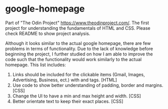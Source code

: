 # google-homepage
Part of "The Odin Project" https://www.theodinproject.com/. 
The first project for understanding the fundamentals of HTML and CSS. 
Please check README to show project analysis.

Although it looks similar to the actual google homepage, there are few problems in terms of functionality. Due to the lack of knowledge before beginning the project, I further studied on how I am able to improve the code such that the functionality would work similarly to the actual homepage. This list includes:

  1. Links should be included for the clickable items (Gmail, Images, Advertising, Business, ect.) with <a> and </a> tags. [HTML]
  2. Use code to show better understanding of padding, border and margins. [CSS]
  3. Change the UI to have a min and max height and width. [CSS]
  4. Better orientate text to keep their exact places. [CSS]
